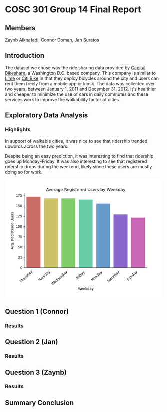 # COSC 301 Group 14 Final Report

## Members

Zaynb Alkhafadi, Connor Doman, Jan Suratos

## Introduction

The dataset we chose was the ride sharing data provided by [Capital Bikeshare](https://capitalbikeshare.com), a Washington D.C. based company. This company is similar to [Lime](https://www.li.me/en-ca/vehicles/scooter) or [Citi Bike](https://citibikenyc.com) in that they deploy bicycles around the city and users can rent them freely from a mobile app or kiosk. The data was collected over two years, between January 1, 2011 and December 31, 2012. It's healthier and cheaper to minimize the use of cars in daily commutes and these services work to improve the walkability factor of cities.

## Exploratory Data Analysis

### Highlights

In support of walkable cities, it was nice to see that ridership trended upwords across the two years.

Despite being an easy prediction, it was interesting to find that ridership goes up Monday–Friday. It was also interesting to see that registered ridership drops during the weekend, likely since these users are mostly doing so for work.

![Average Registered Users by Weekday](./images/avg_reg_users_barplot.png)

## Question 1 (Connor)

### Results

## Question 2 (Jan)

### Results

## Question 3 (Zaynb)

### Results

## Summary Conclusion

